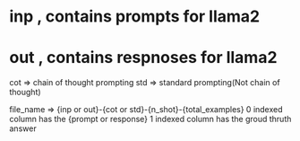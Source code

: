 # inp , contains prompts for llama2
# out , contains respnoses for llama2

cot => chain of thought prompting
std => standard prompting(Not chain of thought)

file_name => {inp or out}-{cot or std}-{n_shot}-{total_examples}
 0 indexed column has the {prompt or response}
 1 indexed column has the groud thruth answer
